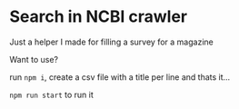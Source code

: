 # Search in NCBI crawler

Just a helper I made for filling a survey for a magazine

Want to use? 

run `npm i`, create a csv file with a title per line and thats it... 

`npm run start` to run it 